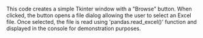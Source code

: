 This code creates a simple Tkinter window with a "Browse" button. When clicked, the button opens a file dialog allowing the user to select an Excel file. Once selected, the file is read using 'pandas.read_excel()' function and displayed in the console for demonstration purposes.

